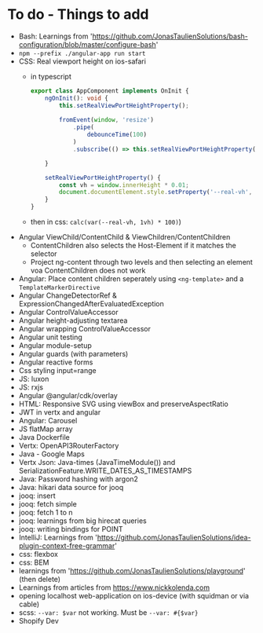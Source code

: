 # To do - Things to add
* Bash: Learnings from 'https://github.com/JonasTaulienSolutions/bash-configuration/blob/master/configure-bash'
* `npm --prefix ./angular-app run start`
* CSS: Real viewport height on ios-safari 
    * in typescript

        ```typescript
        export class AppComponent implements OnInit {
            ngOnInit(): void {
                this.setRealViewPortHeightProperty();
                
                fromEvent(window, 'resize')
                    .pipe(
                        debounceTime(100)
                    )
                    .subscribe(() => this.setRealViewPortHeightProperty());
        
            }
        
            setRealViewPortHeightProperty() {
                const vh = window.innerHeight * 0.01;
                document.documentElement.style.setProperty('--real-vh', `${vh}px`);
            }
        }
        ```
    * then in css: `calc(var(--real-vh, 1vh) * 100)`)
* Angular ViewChild/ContentChild & ViewChildren/ContentChildren
    * ContentChildren also selects the Host-Element if it matches the selector
    * Project ng-content through two levels and then selecting an element voa ContentChildren does not work
* Angular: Place content children seperately using `<ng-template>` and a `TemplateMarkerDirective`
* Angular ChangeDetectorRef & ExpressionChangedAfterEvaluatedException
* Angular ControlValueAccessor
* Angular height-adjusting textarea
* Angular wrapping ControlValueAccessor
* Angular unit testing
* Angular module-setup
* Angular guards (with parameters)
* Angular reactive forms
* Css styling input=range
* JS: luxon
* JS: rxjs
* Angular @angular/cdk/overlay
* HTML: Responsive SVG using viewBox and preserveAspectRatio
* JWT in vertx and angular
* Angular: Carousel
* JS flatMap array
* Java Dockerfile
* Vertx: OpenAPI3RouterFactory
* Java - Google Maps
* Vertx Json: Java-times (JavaTimeModule()) and SerializationFeature.WRITE_DATES_AS_TIMESTAMPS
* Java: Password hashing with argon2
* Java: hikari data source for jooq
* jooq: insert
* jooq: fetch simple
* jooq: fetch 1 to n
* jooq: learnings from big hirecat queries
* jooq: writing bindings for POINT
* IntelliJ: Learnings from 'https://github.com/JonasTaulienSolutions/idea-plugin-context-free-grammar'
* css: flexbox
* css: BEM
* learnings from 'https://github.com/JonasTaulienSolutions/playground' (then delete)
* Learnings from articles from https://www.nickkolenda.com
* opening localhost web-application on ios-device (with squidman or via cable)
* scss: `--var: $var` not working. Must be `--var: #{$var}`
* Shopify Dev